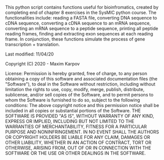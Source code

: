 This python script contains functions useful for bioinfromatics, created by completing end of chapter 8 exercises in the SysMIC python course. The functionalities include: reading a FASTA file, converting DNA sequence to cDNA sequence, converting a cDNA sequence to an mRNA sequence, converting an mRNA sequence to a peptide sequence, printing all peptide reading frames, finding and extracting exon sequences at each reading frame. In conjunction, these functions simulate the process of gene transcription + translation.

Last modified: 11/04/20

Copyright (C) 2020 - Maxim Karpov

License: Permission is hereby granted, free of charge, to any person obtaining a copy of this software and associated documentation files (the "Software"), to deal in the Software without restriction, including without limitation the rights to use, copy, modify, merge, publish, distribute, sublicense, and/or sell copies of the Software, and to permit persons to whom the Software is furnished to do so, subject to the following conditions: The above copyright notice and this permission notice shall be included in all copies or substantial portions of the Software. THE SOFTWARE IS PROVIDED "AS IS", WITHOUT WARRANTY OF ANY KIND, EXPRESS OR IMPLIED, INCLUDING BUT NOT LIMITED TO THE WARRANTIES OF MERCHANTABILITY, FITNESS FOR A PARTICULAR PURPOSE AND NONINFRINGEMENT. IN NO EVENT SHALL THE AUTHORS OR COPYRIGHT HOLDERS BE LIABLE FOR ANY CLAIM, DAMAGES OR OTHER LIABILITY, WHETHER IN AN ACTION OF CONTRACT, TORT OR OTHERWISE, ARISING FROM, OUT OF OR IN CONNECTION WITH THE SOFTWARE OR THE USE OR OTHER DEALINGS IN THE SOFTWARE.

